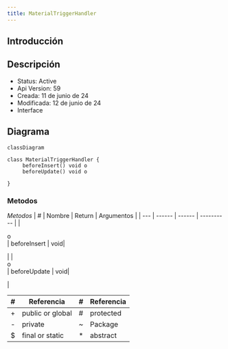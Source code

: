 ```yaml
---
title: MaterialTriggerHandler
---
```


## Introducción

<!-- START autogenerated-class -->
## Descripción



- Status: Active
- Api Version: 59
- Creada: 11 de junio de 24
- Modificada: 12 de junio de 24
- Interface 

## Diagrama
```mermaid
classDiagram

class MaterialTriggerHandler {
     beforeInsert() void o
     beforeUpdate() void o

}
```


### Metodos

*Metodos*
| #   | Nombre | Return | Argumentos |
| --- | ------ | ------ | ---------- |
| <div class="icons">o</div> | beforeInsert | void| <ul></ul>|
| <div class="icons">o</div> | beforeUpdate | void| <ul></ul>|


| #  | Referencia       | #  | Referencia |
| -- | ---------------- | -- | ---------- |
| +  | public or global | #  | protected  |
| -  | private          | ~  | Package    |
| $  | final or static  | *  | abstract   |

<!-- END autogenerated-class -->

